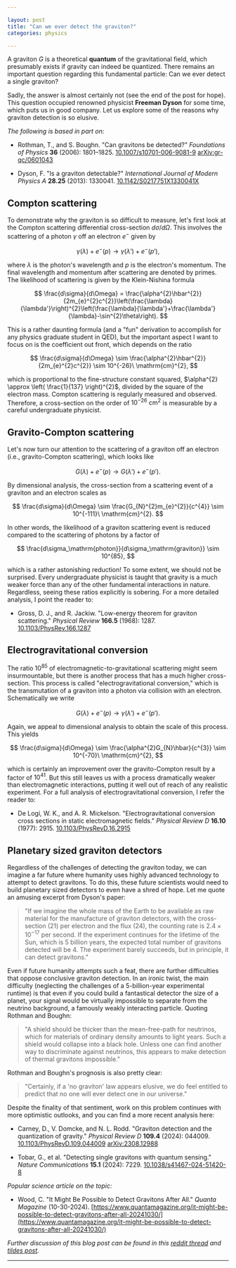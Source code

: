```yaml
---

layout: post  
title: "Can we ever detect the graviton?"  
categories: physics

---
```


A graviton $G$ is a theoretical **quantum** of the gravitational field, which presumably exists if gravity can indeed be quantized. There remains an important question regarding this fundamental particle: Can we ever detect a single graviton?

Sadly, the answer is almost certainly not (see the end of the post for hope). This question occupied renowned physicist **Freeman Dyson** for some time, which puts us in good company. Let us explore some of the reasons why graviton detection is so elusive.

_The following is based in part on:_

- Rothman, T., and S. Boughn. "Can gravitons be detected?" _Foundations of Physics_ **36** (2006): 1801–1825. [10.1007/s10701-006-9081-9](https://doi.org/10.1007/s10701-006-9081-9) [arXiv:gr-qc/0601043](https://arxiv.org/abs/gr-qc/0601043)

- Dyson, F. "Is a graviton detectable?" _International Journal of Modern Physics A_ **28.25** (2013): 1330041. [10.1142/S0217751X1330041X](https://doi.org/10.1142/S0217751X1330041X)

## Compton scattering

To demonstrate why the graviton is so difficult to measure, let's first look at the Compton scattering differential cross-section $d\sigma/d\Omega$. This involves the scattering of a photon $\gamma$ off an electron $e^{-}$ given by

$$
\gamma(\lambda) + e^{-}(p) \rightarrow \gamma(\lambda') + e^{-}(p'),
$$

where $\lambda$ is the photon's wavelength and $p$ is the electron's momentum. The final wavelength and momentum after scattering are denoted by primes. The likelihood of scattering is given by the Klein-Nishina formula

$$
\frac{d\sigma}{d\Omega} = \frac{\alpha^{2}\hbar^{2}}{2m_{e}^{2}c^{2}}\left(\frac{\lambda}{\lambda'}\right)^{2}\left(\frac{\lambda}{\lambda'}+\frac{\lambda'}{\lambda}-\sin^{2}\theta\right).
$$

This is a rather daunting formula (and a "fun" derivation to accomplish for any physics graduate student in QED), but the important aspect I want to focus on is the coefficient out front, which depends on the ratio

$$
\frac{d\sigma}{d\Omega} \sim \frac{\alpha^{2}\hbar^{2}}{2m_{e}^{2}c^{2}} \sim 10^{-26}\ \mathrm{cm}^{2},
$$

which is proportional to the fine-structure constant squared, $\alpha^{2} \approx \left( \frac{1}{137} \right)^{2}$, divided by the square of the electron mass. Compton scattering is regularly measured and observed. Therefore, a cross-section on the order of $10^{-26}\ \mathrm{cm}^{2}$ is measurable by a careful undergraduate physicist.

## Gravito-Compton scattering

Let's now turn our attention to the scattering of a graviton off an electron (i.e., gravito-Compton scattering), which looks like

$$
G(\lambda) + e^{-}(p) \rightarrow G(\lambda') + e^{-}(p').
$$

By dimensional analysis, the cross-section from a scattering event of a graviton and an electron scales as

$$
\frac{d\sigma}{d\Omega} \sim \frac{G_{N}^{2}m_{e}^{2}}{c^{4}} \sim 10^{-111}\ \mathrm{cm}^{2}.
$$

In other words, the likelihood of a graviton scattering event is reduced compared to the scattering of photons by a factor of

$$
\frac{d\sigma_\mathrm{photon}}{d\sigma_\mathrm{graviton}} \sim 10^{85},
$$

which is a rather astonishing reduction! To some extent, we should not be surprised. Every undergraduate physicist is taught that gravity is a much weaker force than any of the other fundamental interactions in nature. Regardless, seeing these ratios explicitly is sobering. For a more detailed analysis, I point the reader to:

- Gross, D. J., and R. Jackiw. "Low-energy theorem for graviton scattering." _Physical Review_ **166.5** (1968): 1287. [10.1103/PhysRev.166.1287](https://doi.org/10.1103/PhysRev.166.1287)

## Electrogravitational conversion

The ratio $10^{85}$ of electromagnetic-to-gravitational scattering might seem insurmountable, but there is another process that has a much higher cross-section. This process is called "electrogravitational conversion," which is the transmutation of a graviton into a photon via collision with an electron. Schematically we write

$$
G(\lambda) + e^{-}(p) \rightarrow \gamma(\lambda') + e^{-}(p').
$$

Again, we appeal to dimensional analysis to obtain the scale of this process. This yields

$$
\frac{d\sigma}{d\Omega} \sim \frac{\alpha^{2}G_{N}\hbar}{c^{3}} \sim 10^{-70}\ \mathrm{cm}^{2},
$$

which is certainly an improvement over the gravito-Compton result by a factor of $10^{41}$. But this still leaves us with a process dramatically weaker than electromagnetic interactions, putting it well out of reach of any realistic experiment. For a full analysis of electrogravitational conversion, I refer the reader to:

- De Logi, W. K., and A. R. Mickelson. "Electrogravitational conversion cross sections in static electromagnetic fields." _Physical Review D_ **16.10** (1977): 2915. [10.1103/PhysRevD.16.2915](https://doi.org/10.1103/PhysRevD.16.2915)

## Planetary sized graviton detectors

Regardless of the challenges of detecting the graviton today, we can imagine a far future where humanity uses highly advanced technology to attempt to detect gravitons. To do this, these future scientists would need to build planetary sized detectors to even have a shred of hope. Let me quote an amusing excerpt from Dyson's paper:

> "If we imagine the whole mass of the Earth to be available as raw material for the manufacture of graviton detectors, with the cross-section (21) per electron and the flux (24), the counting rate is $2.4 \times 10^{-17}$ per second. If the experiment continues for the lifetime of the Sun, which is 5 billion years, the expected total number of gravitons detected will be 4. The experiment barely succeeds, but in principle, it can detect gravitons."

Even if future humanity attempts such a feat, there are further difficulties that oppose conclusive graviton detection. In an ironic twist, the main difficulty (neglecting the challenges of a 5-billion-year experimental runtime) is that even if you could build a fantastical detector the size of a planet, your signal would be virtually impossible to separate from the neutrino background, a famously weakly interacting particle. Quoting Rothman and Boughn:

> "A shield should be thicker than the mean-free-path for neutrinos, which for materials of ordinary density amounts to light years. Such a shield would collapse into a black hole. Unless one can find another way to discriminate against neutrinos, this appears to make detection of thermal gravitons impossible."

Rothman and Boughn's prognosis is also pretty clear:

> "Certainly, if a 'no graviton' law appears elusive, we do feel entitled to predict that no one will ever detect one in our universe."

Despite the finality of that sentiment, work on this problem continues with more optimistic outlooks, and you can find a more recent analysis here:

- Carney, D., V. Domcke, and N. L. Rodd. "Graviton detection and the quantization of gravity." _Physical Review D_ **109.4** (2024): 044009. [10.1103/PhysRevD.109.044009](https://doi.org/10.1103/PhysRevD.109.044009) [arXiv:2308.12988](https://arxiv.org/abs/2308.12988)

- Tobar, G., et al. "Detecting single gravitons with quantum sensing." _Nature Communications_ **15.1** (2024): 7229. [10.1038/s41467-024-51420-8](https://doi.org/10.1038/s41467-024-51420-8)

_Popular science article on the topic:_

- Wood, C. "It Might Be Possible to Detect Gravitons After All." _Quanta Magazine_ (10-30-2024). [https://www.quantamagazine.org/it-might-be-possible-to-detect-gravitons-after-all-20241030/](https://www.quantamagazine.org/it-might-be-possible-to-detect-gravitons-after-all-20241030/)

_Further discussion of this blog post can be found in this [reddit thread](https://www.reddit.com/r/Physics/comments/1g84j8l/can_we_ever_detect_the_graviton_no_but_how_come/) and [tildes post](https://tildes.net/~science/1jkz/can_we_ever_detect_the_graviton_no_but_why_not)._

---
